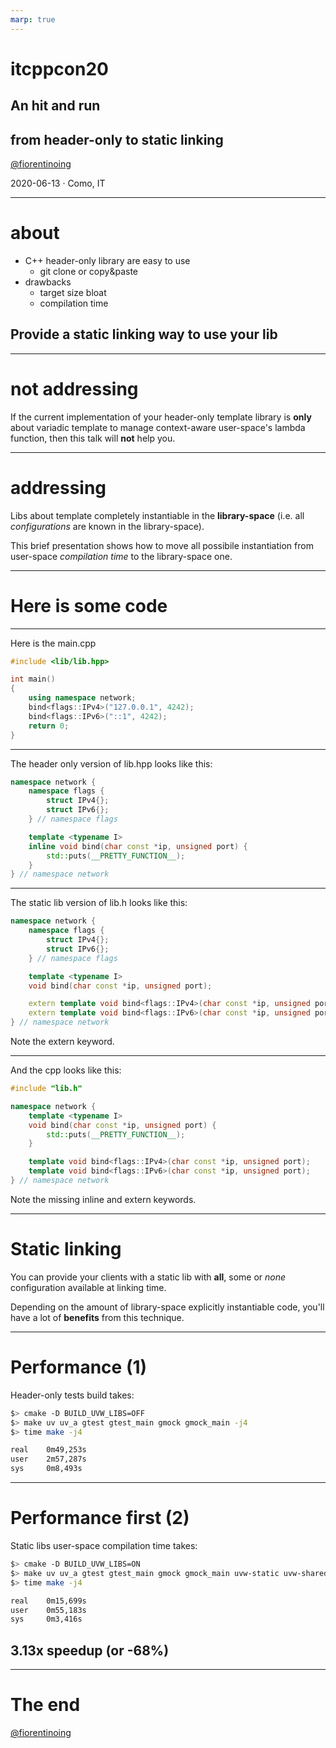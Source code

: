 ```yaml
---
marp: true
---
```


<!-- theme: gaia -->
<!-- page_number: true -->
<!-- footer: itcppcon20 | fiorentinoing.com | [@fiorentinoing](https://twitter.com/fiorentinoing) -->

# itcppcon20

## An hit and run

## from header-only to static linking

[@fiorentinoing](https://twitter.com/fiorentinoing)

2020-06-13 · Como, IT

---

# about

* C++ header-only library are easy to use
    * git clone or copy&paste
* drawbacks
    * target size bloat
    * compilation time

## Provide a static linking way to use your lib

---

# not addressing

If the current implementation of your header-only template library is **only** about variadic template to manage context-aware user-space's lambda function, then this talk will **not** help you.

---

# addressing

Libs about template completely instantiable in the **library-space** (i.e. all *configurations* are known in the library-space).

This brief presentation shows how to move all possibile instantiation from user-space *compilation time* to the library-space one.

---

# Here is some code

---

Here is the main.cpp

```cpp
#include <lib/lib.hpp>

int main()
{
    using namespace network;
    bind<flags::IPv4>("127.0.0.1", 4242);
    bind<flags::IPv6>("::1", 4242);
    return 0;
}
```

---

The header only version of lib.hpp looks like this:

```cpp
namespace network {
    namespace flags {
        struct IPv4{};
        struct IPv6{};
    } // namespace flags

    template <typename I>
    inline void bind(char const *ip, unsigned port) {
        std::puts(__PRETTY_FUNCTION__);
    }
} // namespace network
```

---

The static lib version of lib.h looks like this:

```cpp
namespace network {
    namespace flags {
        struct IPv4{};
        struct IPv6{};
    } // namespace flags

    template <typename I>
    void bind(char const *ip, unsigned port);

    extern template void bind<flags::IPv4>(char const *ip, unsigned port);
    extern template void bind<flags::IPv6>(char const *ip, unsigned port);
} // namespace network
```

Note the extern keyword.

---

And the cpp looks like this:

```cpp
#include "lib.h"

namespace network {
    template <typename I>
    void bind(char const *ip, unsigned port) {
        std::puts(__PRETTY_FUNCTION__);
    }

    template void bind<flags::IPv4>(char const *ip, unsigned port);
    template void bind<flags::IPv6>(char const *ip, unsigned port);
} // namespace network
```

Note the missing inline and extern keywords.

---

# Static linking

You can provide your clients with a static lib with **all**, some or *none* configuration available at linking time.

Depending on the amount of library-space explicitly instantiable code, you'll have a lot of **benefits** from this technique.

---

# Performance (1)

Header-only tests build takes:

```bash
$> cmake -D BUILD_UVW_LIBS=OFF
$> make uv uv_a gtest gtest_main gmock gmock_main -j4
$> time make -j4

real    0m49,253s
user    2m57,287s
sys     0m8,493s
```

---

# Performance first (2)

Static libs user-space compilation time takes:

```bash
$> cmake -D BUILD_UVW_LIBS=ON
$> make uv uv_a gtest gtest_main gmock gmock_main uvw-static uvw-shared -j4
$> time make -j4

real    0m15,699s
user    0m55,183s
sys     0m3,416s
```

## 3.13x speedup (or -68%)

---

# The end

[@fiorentinoing](https://twitter.com/fiorentinoing)
